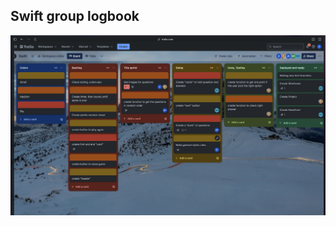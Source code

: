 ## Swift group logbook

![Trello logg from 17.dec.2024](./public/trello-logs/swift-group-log-17-dec.jpeg)
